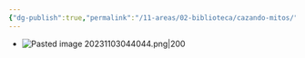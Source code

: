 ```yaml
---
{"dg-publish":true,"permalink":"/11-areas/02-biblioteca/cazando-mitos/","noteIcon":""}
---
```


- ![Pasted image 20231103044044.png|200](/img/user/10%20Entrada%20%F0%9F%9B%92/%F0%9F%92%BE%20Adjuntos/Pasted%20image%2020231103044044.png)